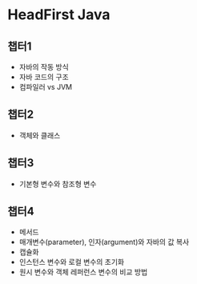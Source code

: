 # HeadFirst Java

## 챕터1
- 자바의 작동 방식
- 자바 코드의 구조
- 컴파일러 vs JVM

## 챕터2
- 객체와 클래스

## 챕터3
- 기본형 변수와 참조형 변수

## 챕터4
- 메서드 
- 매개변수(parameter), 인자(argument)와 자바의 값 복사
- 캡슐화
- 인스턴스 변수와 로컬 변수의 초기화
- 원시 변수와 객체 레퍼런스 변수의 비교 방법 